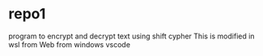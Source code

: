 # repo1
program to encrypt and decrypt text using shift cypher
This is modified in wsl
from Web
from windows vscode

